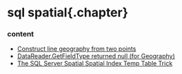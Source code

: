 ﻿
# sql spatial{.chapter}

### content

- [Construct line geography from two points](construct_line_geo_from_two_points.md)
- [DataReader.GetFieldType returned null (for Geography)](getfieldtype_returned_null.md)
- [The SQL Server Spatial Spatial Index Temp Table Trick](spatial_index_temp_table_trick.md)

